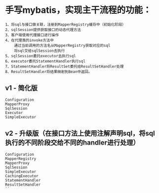 # 手写mybatis，实现主干流程的功能：
```
1、将sql与接口做关联，注册到MapperRegistry缓存中（初始化阶段）
2、sqlSession提供获取接口的动态代理方法
3、客户端使用代理接口进行操作
4、在代理类的invoke方法中
	通过当前调用的方法名从MapperRegistry获取对应的sql
	将sql交给sqlSession去执行
5、sqlSession委托executor去执行sql
6、executor委托StatementHandler执行sql
7、StatementHandler将ResultSet委托给ResultSetHandler处理
8、ResultSetHandler将结果映射到Bean中返回。
```

## v1 - 简化版
```
Configuration
MapperProxy
SqlSession
Executor
SimpleExecutor
```

## v2 - 升级版（在接口方法上使用注解声明sql，将sql执行的不同阶段交给不同的handler进行处理）
```
Configuration
MapperRegistry
MapperProxy
SqlSession
SimpleExecutor
CachingExecutor
StatementHandler
ResultSetHandler
``